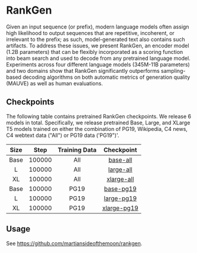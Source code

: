 # RankGen

Given an input sequence (or prefix), modern language models often assign high likelihood to output sequences that are repetitive, incoherent, or irrelevant to the prefix; as such, model-generated text also contains such artifacts. To address these issues, we present RankGen, an encoder model (1.2B parameters) that can be flexibly incorporated as a scoring function into beam search and used to decode from any pretrained language model. Experiments across four different language models (345M-11B parameters) and two domains show that RankGen significantly outperforms sampling-based decoding algorithms on both automatic metrics of generation quality (MAUVE) as well as human evaluations. 

## Checkpoints
The following table contains pretrained RankGen checkpoints. We release 6 models in total. Specifically, we release pretrained Base, Large, and XLarge T5 models trained on either the combination of PG19, Wikipedia, C4 news, C4 webtext data ("All") or PG19 data ('PG19")'.

|    Size     | Step | Training Data  | Checkpoint  |
|:-----------:|:----:|:--------------:|:-----------:|
| Base  | 100000| All |  [base-all](`https://storage.googleapis.com/gresearch/rankgen/rankgen-base-all.zip`)    |
| L     | 100000| All |  [large-all](`https://storage.googleapis.com/gresearch/rankgen/rankgen-large-all.zip`)   |
| XL    | 100000| All |  [xlarge-all](`https://storage.googleapis.com/gresearch/rankgen/rankgen-xlarge-all.zip`)  |
| Base  | 100000| PG19|  [base-pg19](`https://storage.googleapis.com/gresearch/rankgen/rankgen-base-pg19.zip`)   |
| L     | 100000| PG19|  [large-pg19](`https://storage.googleapis.com/gresearch/rankgen/rankgen-large-pg19.zip`)  |
| XL    | 100000| PG19|  [xlarge-pg19](`https://storage.googleapis.com/gresearch/rankgen/rankgen-xlarge-pg19.zip`) |

## Usage
See https://github.com/martiansideofthemoon/rankgen.
